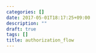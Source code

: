 ```yaml
---
categories: []
date: 2017-05-01T18:17:25+09:00
description: ""
draft: true
tags: []
title: authorization_flow
---
```


